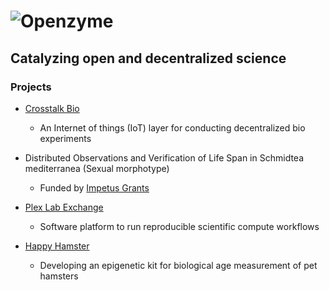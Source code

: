 # ![Openzyme](https://user-images.githubusercontent.com/9427089/205163968-380db264-57ef-459f-8d56-051a90b655fd.png)

## Catalyzing open and decentralized science 


### Projects
* [Crosstalk Bio](https://crosstalkbio.org/)
  * An Internet of things (IoT) layer for conducting decentralized bio experiments

* Distributed Observations and Verification of Life Span in Schmidtea mediterranea (Sexual morphotype)
  * Funded by [Impetus Grants](https://impetusgrants.org/news-and-updates/round-3-projects-funded)
   
* [Plex Lab Exchange](https://github.com/labdao/plex)
  * Software platform to run reproducible scientific compute workflows

* [Happy Hamster](https://happyhamster.health/)
  * Developing an epigenetic kit for biological age measurement of pet hamsters 
  
